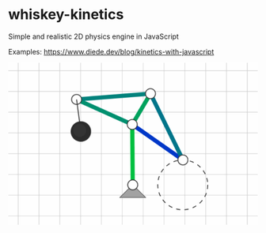 # whiskey-kinetics

Simple and realistic 2D physics engine in JavaScript

Examples: https://www.diede.dev/blog/kinetics-with-javascript

![Demo Animation](demo.gif)

